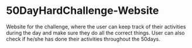 # 50DayHardChallenge-Website

Website for the challenge, where the user can keep track of their activities during the day and make sure they do all the correct things. 
User can also check if he/she has done their activities throughout the 50days.
